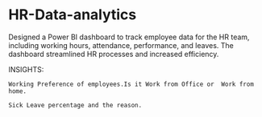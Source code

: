 # HR-Data-analytics

Designed a Power BI dashboard to track employee data for the HR team, including working hours, attendance, 
performance, and leaves. The dashboard streamlined HR processes and increased efficiency.


INSIGHTS:

	Working Preference of employees.Is it Work from Office or  Work from home.
 
	Sick Leave percentage and the reason.
